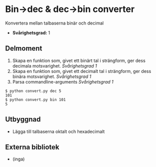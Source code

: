 # Bin->dec & dec->bin converter

Konvertera mellan talbaserna binär och decimal

- **Svårighetsgrad:** 1

## Delmoment

1. Skapa en funktion som, givet ett binärt tal i strängform, ger dess decimala motsvarighet. *Svårighetsgrad 1*
2. Skapa en funktion som, givet ett decimalt tal i strängform, ger dess binära motsvarighet. *Svårighetsgrad 1*
3. Parsa commandline-arguments *Svårighetsgrad 1*

`$ python convert.py dec 5`  
`101`  
`$ python convert.py bin 101`  
`5`

## Utbyggnad

- Lägga till talbaserna oktalt och hexadecimalt

## Externa bibliotek

- (inga)